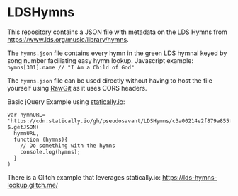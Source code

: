 # LDSHymns

This repository contains a JSON file with metadata on the LDS Hymns from https://www.lds.org/music/library/hymns.

The `hymns.json` file contains every hymn in the green LDS hymnal keyed by song number faciliating easy hymn lookup. Javascript example: `hymns[301].name // "I Am a Child of God"`

The `hymns.json` file can be used directly without having to host the file yourself using [RawGit](https://rawgit.com) as it uses CORS headers.

Basic jQuery Example using [statically.io](https://statically.io):

    var hymnURL= 'https://cdn.statically.io/gh/pseudosavant/LDSHymns/c3a00214e2f879a855f5894b345596dd6c547b70/hymns.json';
    $.getJSON(
      hymnURL,
      function (hymns){
        // Do something with the hymns
        console.log(hymns);
      }
    )

There is a Glitch example that leverages statically.io: https://lds-hymns-lookup.glitch.me/
